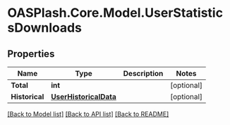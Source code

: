 # OASPlash.Core.Model.UserStatisticsDownloads

## Properties

Name | Type | Description | Notes
------------ | ------------- | ------------- | -------------
**Total** | **int** |  | [optional] 
**Historical** | [**UserHistoricalData**](UserHistoricalData.md) |  | [optional] 

[[Back to Model list]](../README.md#documentation-for-models) [[Back to API list]](../README.md#documentation-for-api-endpoints) [[Back to README]](../README.md)

